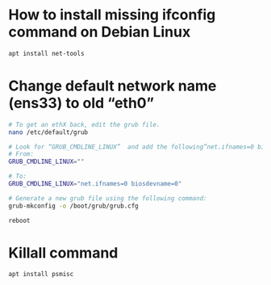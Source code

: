# How to install missing ifconfig command on Debian Linux
```bash
apt install net-tools
```
# Change default network name (ens33) to old “eth0”
```bash
# To get an ethX back, edit the grub file.
nano /etc/default/grub

# Look for “GRUB_CMDLINE_LINUX”  and add the following”net.ifnames=0 biosdevname=0“.
# From:
GRUB_CMDLINE_LINUX=""

# To:
GRUB_CMDLINE_LINUX="net.ifnames=0 biosdevname=0"

# Generate a new grub file using the following command:
grub-mkconfig -o /boot/grub/grub.cfg

reboot
```

# Killall command
```bash
apt install psmisc
```
